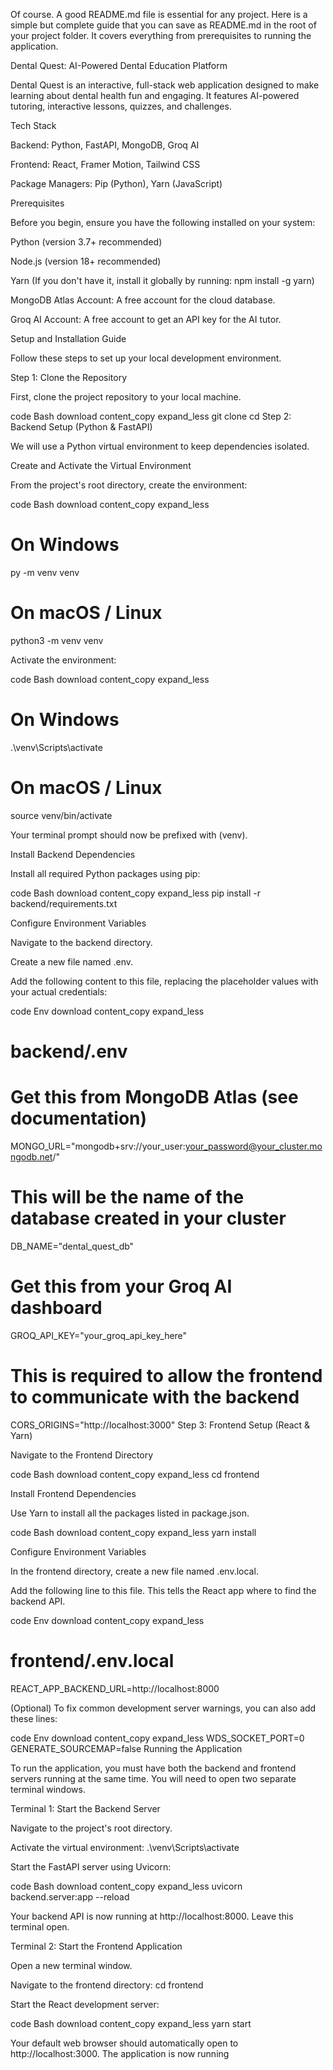 Of course. A good README.md file is essential for any project. Here is a simple but complete guide that you can save as README.md in the root of your project folder. It covers everything from prerequisites to running the application.

Dental Quest: AI-Powered Dental Education Platform

Dental Quest is an interactive, full-stack web application designed to make learning about dental health fun and engaging. It features AI-powered tutoring, interactive lessons, quizzes, and challenges.

Tech Stack

Backend: Python, FastAPI, MongoDB, Groq AI

Frontend: React, Framer Motion, Tailwind CSS

Package Managers: Pip (Python), Yarn (JavaScript)

Prerequisites

Before you begin, ensure you have the following installed on your system:

Python (version 3.7+ recommended)

Node.js (version 18+ recommended)

Yarn (If you don't have it, install it globally by running: npm install -g yarn)

MongoDB Atlas Account: A free account for the cloud database.

Groq AI Account: A free account to get an API key for the AI tutor.

Setup and Installation Guide

Follow these steps to set up your local development environment.

Step 1: Clone the Repository

First, clone the project repository to your local machine.

code
Bash
download
content_copy
expand_less
git clone <your-repository-url>
cd <your-project-directory>
Step 2: Backend Setup (Python & FastAPI)

We will use a Python virtual environment to keep dependencies isolated.

Create and Activate the Virtual Environment

From the project's root directory, create the environment:

code
Bash
download
content_copy
expand_less
# On Windows
py -m venv venv

# On macOS / Linux
python3 -m venv venv

Activate the environment:

code
Bash
download
content_copy
expand_less
# On Windows
.\venv\Scripts\activate

# On macOS / Linux
source venv/bin/activate

Your terminal prompt should now be prefixed with (venv).

Install Backend Dependencies

Install all required Python packages using pip:

code
Bash
download
content_copy
expand_less
pip install -r backend/requirements.txt

Configure Environment Variables

Navigate to the backend directory.

Create a new file named .env.

Add the following content to this file, replacing the placeholder values with your actual credentials:

code
Env
download
content_copy
expand_less
# backend/.env

# Get this from MongoDB Atlas (see documentation)
MONGO_URL="mongodb+srv://your_user:your_password@your_cluster.mongodb.net/"

# This will be the name of the database created in your cluster
DB_NAME="dental_quest_db"

# Get this from your Groq AI dashboard
GROQ_API_KEY="your_groq_api_key_here"

# This is required to allow the frontend to communicate with the backend
CORS_ORIGINS="http://localhost:3000"
Step 3: Frontend Setup (React & Yarn)

Navigate to the Frontend Directory

code
Bash
download
content_copy
expand_less
cd frontend

Install Frontend Dependencies

Use Yarn to install all the packages listed in package.json.

code
Bash
download
content_copy
expand_less
yarn install

Configure Environment Variables

In the frontend directory, create a new file named .env.local.

Add the following line to this file. This tells the React app where to find the backend API.

code
Env
download
content_copy
expand_less
# frontend/.env.local

REACT_APP_BACKEND_URL=http://localhost:8000

(Optional) To fix common development server warnings, you can also add these lines:

code
Env
download
content_copy
expand_less
WDS_SOCKET_PORT=0
GENERATE_SOURCEMAP=false
Running the Application

To run the application, you must have both the backend and frontend servers running at the same time. You will need to open two separate terminal windows.

Terminal 1: Start the Backend Server

Navigate to the project's root directory.

Activate the virtual environment: .\venv\Scripts\activate

Start the FastAPI server using Uvicorn:

code
Bash
download
content_copy
expand_less
uvicorn backend.server:app --reload

Your backend API is now running at http://localhost:8000. Leave this terminal open.

Terminal 2: Start the Frontend Application

Open a new terminal window.

Navigate to the frontend directory: cd frontend

Start the React development server:

code
Bash
download
content_copy
expand_less
yarn start

Your default web browser should automatically open to http://localhost:3000. The application is now running